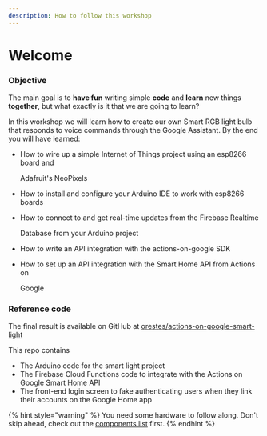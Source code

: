 ```yaml
---
description: How to follow this workshop
---
```


# Welcome

### Objective

The main goal is to **have fun** writing simple **code** and **learn** new things **together**, but what exactly is it that we are going to learn?

In this workshop we will learn how to create our own Smart RGB light bulb that responds to voice commands through the Google Assistant. By the end you will have learned:

* How to wire up a simple Internet of Things project using an esp8266 board and

  Adafruit's NeoPixels

* How to install and configure your Arduino IDE to work with esp8266 boards
* How to connect to and get real-time updates from the Firebase Realtime

  Database from your Arduino project

* How to write an API integration with the actions-on-google SDK
* How to set up an API integration with the Smart Home API from Actions on

  Google

### Reference code

The final result is available on GitHub at [orestes/actions-on-google-smart-light](https://github.com/orestes/actions-on-google-smart-light)

This repo contains

* The Arduino code for the smart light project
* The Firebase Cloud Functions code to integrate with the Actions on Google Smart Home API 
* The front-end login screen to fake authenticating users when they link their accounts on the Google Home app

{% hint style="warning" %}
You need some hardware to follow along. Don't skip ahead, check out the [components list](requisites.md) first.
{% endhint %}

